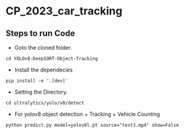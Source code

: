 # CP_2023_car_tracking

## Steps to run Code


- Goto the cloned folder.
```
cd YOLOv8-DeepSORT-Object-Tracking
```
- Install the dependecies
```
pip install -e '.[dev]'

```

- Setting the Directory.
```
cd ultralytics/yolo/v8/detect

```

- For yolov8 object detection + Tracking + Vehicle Counting
```
python predict.py model=yolov8l.pt source="test3.mp4" show=False
```
